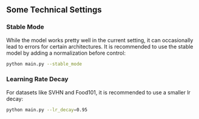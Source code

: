 ## Some Technical Settings

### Stable Mode
While the model works pretty well in the current setting, it can occasionally lead to errors for certain architectures. It is recommended to use the stable model by adding a normalization before control:
```bash
python main.py --stable_mode
```
### Learning Rate Decay
For datasets like SVHN and Food101, it is recommended to use a smaller lr decay:
```bash
python main.py --lr_decay=0.95
```